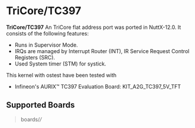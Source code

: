 # TriCore/TC397

**TriCore/TC397** An TriCore flat address port was ported in NuttX-12.0.
It consists of the following features:

  - Runs in Supervisor Mode.
  - IRQs are managed by Interrupt Router (INT), IR Service Request
    Control Registers (SRC).
  - Used System timer (STM) for systick.

This kernel with ostest have been tested with

  - Infineon's AURIX™ TC397 Evaluation Board: KIT\_A2G\_TC397\_5V\_TFT

## Supported Boards

> boards/*/*
